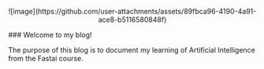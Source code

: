 <div>
<p align=center>
![image](https://github.com/user-attachments/assets/89fbca96-4190-4a91-ace8-b5116580848f)
</p>
</div>
### Welcome to my blog! 

The purpose of this blog is to document my learning of Artificial Intelligence from the Fastai course.

